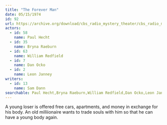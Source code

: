 ```yaml
---
title: "The Forever Man"
date: 05/15/1974
id: 92
url: https://archive.org/download/cbs_radio_mystery_theater/cbs_radio_mystery_theater-0051-0100.zip/cbs_radio_mystery_theater-0051-0100%2Fcbsrmt_0092_the_forever_man.mp3
actors:  
  - id: 58
    name: Paul Hecht  
  - id: 35
    name: Bryna Raeburn  
  - id: 63
    name: William Redfield  
  - id: 7
    name: Dan Ocko  
  - id: 2
    name: Leon Janney
writers:  
  - id: 13
    name: Sam Dann
searchable: Paul Hecht,Bryna Raeburn,William Redfield,Dan Ocko,Leon Janney Sam Dann
---
```

A young loser is offered free cars, apartments, and money in exchange for his body. An old milliionaire wants to trade souls with him so that he can have a young body again.